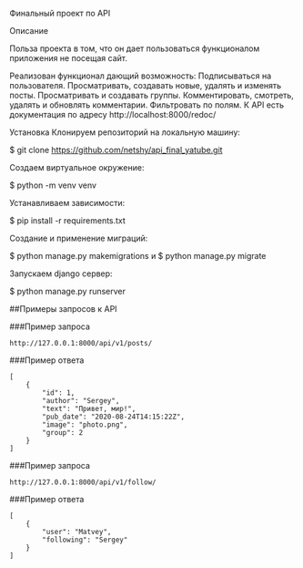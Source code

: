 Финальный проект по API

Описание

Польза проекта в том, что он дает пользоваться функционалом приложения не посещая сайт.

Реализован функционал дающий возможность:
Подписываться на пользователя.
Просматривать, создавать новые, удалять и изменять посты.
Просматривать и создавать группы.
Комментировать, смотреть, удалять и обновлять комментарии.
Фильтровать по полям.
К API есть документация по адресу http://localhost:8000/redoc/

Установка
Клонируем репозиторий на локальную машину:

$ git clone https://github.com/netshy/api_final_yatube.git

Создаем виртуальное окружение:

$ python -m venv venv

Устанавливаем зависимости:

$ pip install -r requirements.txt

Создание и применение миграций:

$ python manage.py makemigrations и $ python manage.py migrate

Запускаем django сервер:

$ python manage.py runserver


##Примеры запросов к API

###Пример запроса

```
http://127.0.0.1:8000/api/v1/posts/
```
###Пример ответа
```
[
    {
        "id": 1,
        "author": "Sergey",
        "text": "Привет, мир!",
        "pub_date": "2020-08-24T14:15:22Z",
        "image": "photo.png",
        "group": 2
    }
]
```
###Пример запроса

```
http://127.0.0.1:8000/api/v1/follow/
```
###Пример ответа
```
[
    {
        "user": "Matvey",
        "following": "Sergey"
    }
]
```

